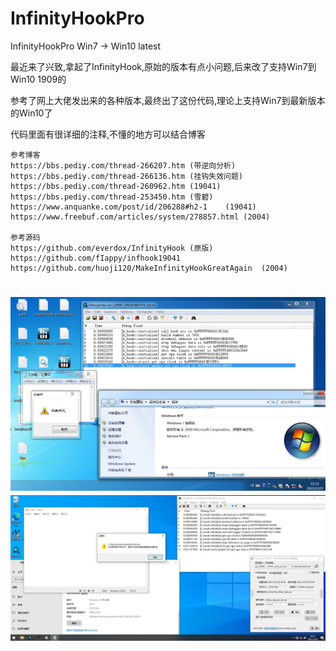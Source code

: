 # InfinityHookPro
InfinityHookPro Win7 -> Win10 latest

最近来了兴致,拿起了InfinityHook,原始的版本有点小问题,后来改了支持Win7到Win10 1909的

参考了网上大佬发出来的各种版本,最终出了这份代码,理论上支持Win7到最新版本的Win10了

代码里面有很详细的注释,不懂的地方可以结合博客

	参考博客
	https://bbs.pediy.com/thread-266207.htm (带逆向分析)
	https://bbs.pediy.com/thread-266136.htm	(挂钩失效问题)
	https://bbs.pediy.com/thread-260962.htm	(19041)
	https://bbs.pediy.com/thread-253450.htm	(雪碧)
	https://www.anquanke.com/post/id/206288#h2-1	(19041)
	https://www.freebuf.com/articles/system/278857.html	(2004)

	参考源码
	https://github.com/everdox/InfinityHook	(原版)
	https://github.com/fIappy/infhook19041
	https://github.com/huoji120/MakeInfinityHookGreatAgain	(2004)

<h1 align="center">
	<img src="Win7.jpg" alt="Win7">
	<img src="Win10 21h1.jpg" alt="Win10 21h1">
</h1>

